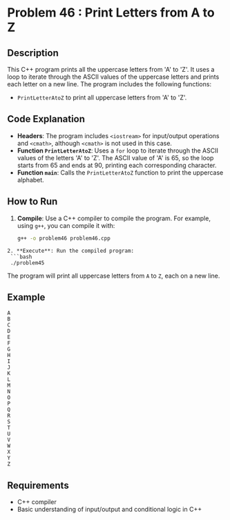 # Problem 46 : Print Letters from A to Z

## Description
This C++ program prints all the uppercase letters from 'A' to 'Z'. It uses a loop to iterate through 
the ASCII values of the uppercase letters and prints each letter on a new line. The program includes 
the following functions:
- `PrintLetterAtoZ` to print all uppercase letters from 'A' to 'Z'.

## Code Explanation

- **Headers**: The program includes `<iostream>` for input/output operations and `<cmath>`, although `<cmath>` is not used in this case.
- **Function `PrintLetterAtoZ`**: Uses a `for` loop to iterate through the ASCII values of the letters 'A' to 'Z'. The ASCII value of 'A' is 65, so the loop starts from 65 and ends at 90, printing each corresponding character.
- **Function `main`**: Calls the `PrintLetterAtoZ` function to print the uppercase alphabet.

## How to Run

1. **Compile**: Use a C++ compiler to compile the program. For example, using `g++`, you can compile it with:
   ```bash
   g++ -o problem46 problem46.cpp
  ```
2. **Execute**: Run the compiled program:
   ```bash
   ./problem45
   ```
The program will print all uppercase letters from `A` to `Z`, each on a new line.

## Example
```
A
B
C
D
E
F
G
H
I
J
K
L
M
N
O
P
Q
R
S
T
U
V
W
X
Y
Z
```

## Requirements
- C++ compiler
- Basic understanding of input/output and conditional logic in C++

